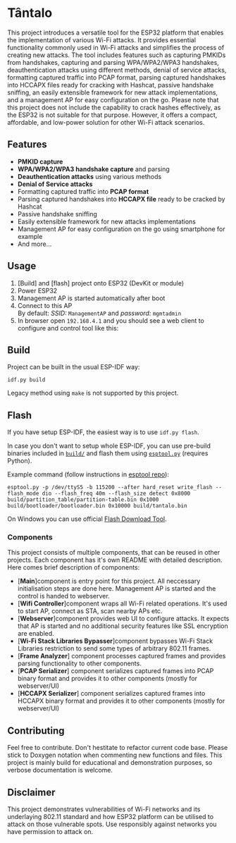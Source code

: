 # Tântalo

This project introduces a versatile tool for the ESP32 platform that enables the implementation of various Wi-Fi attacks. It provides essential functionality commonly used in Wi-Fi attacks and simplifies the process of creating new attacks. The tool includes features such as capturing PMKIDs from handshakes, capturing and parsing WPA/WPA2/WPA3 handshakes, deauthentication attacks using different methods, denial of service attacks, formatting captured traffic into PCAP format, parsing captured handshakes into HCCAPX files ready for cracking with Hashcat, passive handshake sniffing, an easily extensible framework for new attack implementations, and a management AP for easy configuration on the go. Please note that this project does not include the capability to crack hashes effectively, as the ESP32 is not suitable for that purpose. However, it offers a compact, affordable, and low-power solution for other Wi-Fi attack scenarios.


## Features
- **PMKID capture**
- **WPA/WPA2/WPA3 handshake capture** and parsing
- **Deauthentication attacks** using various methods
- **Denial of Service attacks**
- Formatting captured traffic into **PCAP format**
- Parsing captured handshakes into **HCCAPX file** ready to be cracked by Hashcat
- Passive handshake sniffing
- Easily extensible framework for new attacks implementations
- Management AP for easy configuration on the go using smartphone for example
- And more...

## Usage
1. [Build] and [flash] project onto ESP32 (DevKit or module)
1. Power ESP32
1. Management AP is started automatically after boot
1. Connect to this AP\
By default: 
*SSID:* `ManagementAP` and *password:* `mgmtadmin`
1. In browser open `192.168.4.1` and you should see a web client to configure and control tool like this:

## Build

Project can be built in the usual ESP-IDF way:

```shell
idf.py build
```

Legacy method using `make` is not supported by this project.

## Flash
If you have setup ESP-IDF, the easiest way is to use `idf.py flash`.

In case you don't want to setup whole ESP-IDF, you can use pre-build binaries included in [`build/`](build/) and flash them using [`esptool.py`](https://github.com/espressif/esptool) (requires Python).

Example command (follow instructions in [esptool repo](https://github.com/espressif/esptool)):
```
esptool.py -p /dev/ttyS5 -b 115200 --after hard_reset write_flash --flash_mode dio --flash_freq 40m --flash_size detect 0x8000 build/partition_table/partition-table.bin 0x1000 build/bootloader/bootloader.bin 0x10000 build/tantalo.bin
```

On Windows you can use official [Flash Download Tool](https://www.espressif.com/en/support/download/other-tools).

### Components
This project consists of multiple components, that can be reused in other projects. Each component has it's own README with detailed description. Here comes brief description of components:

- [**Main**]component is entry point for this project. All neccessary initialisation steps are done here. Management AP is started and the control is handed to webserver.
- [**Wifi Controller**]component wraps all Wi-Fi related operations. It's used to start AP, connect as STA, scan nearby APs etc. 
- [**Webserver**]component provides web UI to configure attacks. It expects that AP is started and no additional security features like SSL encryption are enabled.
- [**Wi-Fi Stack Libraries Bypasser**]component bypasses Wi-Fi Stack Libraries restriction to send some types of arbitrary 802.11 frames.
- [**Frame Analyzer**] component processes captured frames and provides parsing functionality to other components.
- [**PCAP Serializer**] component serializes captured frames into PCAP binary format and provides it to other components (mostly for webserver/UI)
- [**HCCAPX Serializer**] component serializes captured frames into HCCAPX binary format and provides it to other components (mostly for webserver/UI)


## Contributing
Feel free to contribute. Don't hestitate to refactor current code base. Please stick to Doxygen notation when commenting new functions and files. This project is mainly build for educational and demonstration purposes, so verbose documentation is welcome.

## Disclaimer
This project demonstrates vulnerabilities of Wi-Fi networks and its underlaying 802.11 standard and how ESP32 platform can be utilised to attack on those vulnerable spots. Use responsibly against networks you have permission to attack on.
